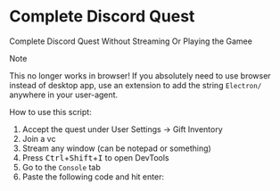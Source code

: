 # Complete Discord Quest
Complete Discord Quest Without Streaming Or Playing the Gamee 

> [!NOTE]
> This no longer works in browser! If you absolutely need to use browser instead of desktop app, use an extension to add the string `Electron/` anywhere in your user-agent.
> 
How to use this script:
1. Accept the quest under User Settings -> Gift Inventory
2. Join a vc
3. Stream any window (can be notepad or something)
4. Press <kbd>Ctrl</kbd>+<kbd>Shift</kbd>+<kbd>I</kbd> to open DevTools
5. Go to the `Console` tab
6. Paste the following code and hit enter:
